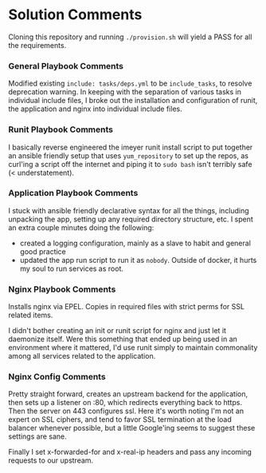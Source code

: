 # Solution Comments

Cloning this repository and running `./provision.sh` will yield a PASS for all the requirements.

### General Playbook Comments

Modified existing `include: tasks/deps.yml` to be `include_tasks`, to resolve deprecation warning.
In keeping with the separation of various tasks in individual include files, I broke out the
installation and configuration of runit, the application and nginx into individual include files.

### Runit Playbook Comments

I basically reverse engineered the imeyer runit install script to put together an ansible friendly
setup that uses `yum_repository` to set up the repos, as curl'ing a script off the internet and piping it to `sudo bash` isn't terribly safe (< understatement).

### Application Playbook Comments

I stuck with ansible friendly declarative syntax for all the things, including unpacking the app,
setting up any required directory structure, etc. I spent an extra couple minutes doing the
following:

- created a logging configuration, mainly as a slave to habit and general good practice
- updated the app run script to run it as `nobody`. Outside of docker, it hurts my soul to run services as root.

### Nginx Playbook Comments

Installs nginx via EPEL. Copies in required files with strict perms for SSL related items.

I didn't bother creating an init or runit script for nginx and just let it daemonize itself. Were this
something that ended up being used in an environment where it mattered, I'd use runit simply to
maintain commonality among all services related to the application.

### Nginx Config Comments

Pretty straight forward, creates an upstream backend for the application, then sets up a listener on
:80, which redirects everything back to https. Then the server on 443 configures ssl. Here it's worth
noting I'm not an expert on SSL ciphers, and tend to favor SSL termination at the load balancer
whenever possible, but a little Google'ing seems to suggest these settings are sane.

Finally I set x-forwarded-for and x-real-ip headers and pass any incoming requests to our upstream.
